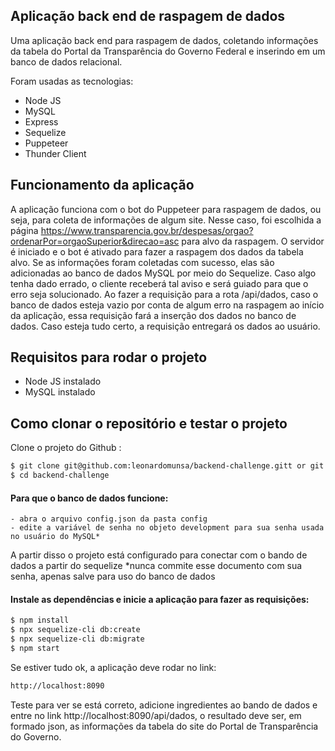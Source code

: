 ## Aplicação back end de raspagem de dados

Uma aplicação back end para raspagem de dados, coletando informações da tabela do Portal da Transparência do Governo Federal e inserindo em um banco
de dados relacional.

Foram usadas as tecnologias:
- Node JS
- MySQL
- Express
- Sequelize
- Puppeteer
- Thunder Client

## Funcionamento da aplicação

A aplicação funciona com o bot do Puppeteer para raspagem de dados, ou seja, para coleta de informações de algum site. Nesse caso, foi escolhida a página https://www.transparencia.gov.br/despesas/orgao?ordenarPor=orgaoSuperior&direcao=asc para alvo da raspagem. O servidor é iniciado e o bot é ativado para fazer a raspagem dos dados da tabela alvo. Se as informações foram coletadas com sucesso, elas são adicionadas ao banco de dados MySQL por meio do Sequelize. Caso algo tenha dado errado, o cliente receberá tal aviso e será guiado para que o erro seja solucionado. Ao fazer a requisição para a rota /api/dados, caso o banco de dados esteja vazio por conta de algum erro na raspagem ao início da aplicação, essa requisição fará a inserção dos dados no banco de dados. Caso esteja tudo certo, a requisição entregará os dados ao usuário.

## Requisitos para rodar o projeto

- Node JS instalado
- MySQL instalado

## Como clonar o repositório e testar o projeto

Clone o projeto do Github :

```sh
$ git clone git@github.com:leonardomunsa/backend-challenge.gitt or git clone https://github.com/leonardomunsa/backend-challenge.git
$ cd backend-challenge
```

#### Para que o banco de dados funcione:

```
- abra o arquivo config.json da pasta config
- edite a variável de senha no objeto development para sua senha usada no usuário do MySQL*
```
A partir disso o projeto está configurado para conectar com o bando de dados a partir do sequelize
*nunca commite esse documento com sua senha, apenas salve para uso do banco de dados

#### Instale as dependências e inicie a aplicação para fazer as requisições:

```sh
$ npm install
$ npx sequelize-cli db:create
$ npx sequelize-cli db:migrate
$ npm start
```

Se estiver tudo ok, a aplicação deve rodar no link:

```bash
http://localhost:8090
```

Teste para ver se está correto, adicione ingredientes ao bando de dados e entre no link http://localhost:8090/api/dados,
o resultado deve ser, em formado json, as informações da tabela do site do Portal de Transparência do Governo.
